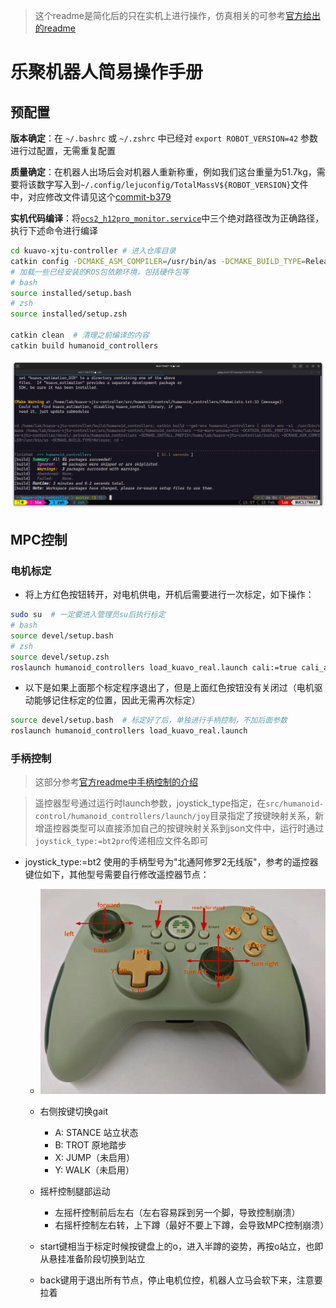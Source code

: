 > 这个readme是简化后的只在实机上进行操作，仿真相关的可参考[官方给出的readme](./readme_origin.md)

# 乐聚机器人简易操作手册
## 预配置
**版本确定**：在 `~/.bashrc` 或 `~/.zshrc` 中已经对 `export ROBOT_VERSION=42` 参数进行过配置，无需重复配置

**质量确定**：在机器人出场后会对机器人重新称重，例如我们这台重量为51.7kg，需要将该数字写入到`~/.config/lejuconfig/TotalMassV${ROBOT_VERSION}`文件中，对应修改文件请见这个[commit-b379](https://github.com/wty-yy/kuavo-xjtu-controller/commit/b3797a96b0f3c38e2c7e0f648ebec3a55e8229cb)

**实机代码编译**：将[`ocs2_h12pro_monitor.service`](./src/humanoid-control/h12pro_controller_node/services/ocs2_h12pro_monitor.service)中三个绝对路径改为正确路径，执行下述命令进行编译

```bash
cd kuavo-xjtu-controller # 进入仓库目录
catkin config -DCMAKE_ASM_COMPILER=/usr/bin/as -DCMAKE_BUILD_TYPE=Release # Important! 
# 加载一些已经安装的ROS包依赖环境，包括硬件包等
# bash
source installed/setup.bash
# zsh
source installed/setup.zsh

catkin clean  # 清理之前编译的内容
catkin build humanoid_controllers
```

![编译成功](assets/images/catkin_build_complete.png)

## MPC控制
### 电机标定

- 将上方红色按钮转开，对电机供电，开机后需要进行一次标定，如下操作：
```bash
sudo su  # 一定要进入管理员su后执行标定
# bash
source devel/setup.bash
# zsh
source devel/setup.zsh
roslaunch humanoid_controllers load_kuavo_real.launch cali:=true cali_arm:=true  # 标定必须包含下身与手臂, 标定完成后按o收腿，再按o站立（需要扶一下），然后就能用手柄控制了
```
- 以下是如果上面那个标定程序退出了，但是上面红色按钮没有关闭过（电机驱动能够记住标定的位置，因此无需再次标定）
```bash
source devel/setup.bash  # 标定好了后，单独进行手柄控制，不加后面参数
roslaunch humanoid_controllers load_kuavo_real.launch 
```

### 手柄控制
> 这部分参考[官方readme中手柄控制的介绍](./readme_origin.md#手柄控制)

> 遥控器型号通过运行时launch参数，joystick_type指定，在`src/humanoid-control/humanoid_controllers/launch/joy`目录指定了按键映射关系，新增遥控器类型可以直接添加自己的按键映射关系到json文件中，运行时通过`joystick_type:=bt2pro`传递相应文件名即可
- joystick_type:=bt2
   使用的手柄型号为"北通阿修罗2无线版"，参考的遥控器键位如下，其他型号需要自行修改遥控器节点：
   - ![遥控器](./assets/images/遥控器.png)

   - 右侧按键切换gait
      - A: STANCE 站立状态
      - B: TROT 原地踏步
      - X: JUMP（未启用）
      - Y: WALK（未启用）

   - 摇杆控制腿部运动
      - 左摇杆控制前后左右（左右容易踩到另一个脚，导致控制崩溃）
      - 右摇杆控制左右转，上下蹲（最好不要上下蹲，会导致MPC控制崩溃）
   - start键相当于标定时候按键盘上的o，进入半蹲的姿势，再按o站立，也即从悬挂准备阶段切换到站立
   - back键用于退出所有节点，停止电机位控，机器人立马会软下来，注意要拉着


